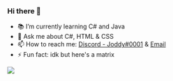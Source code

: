 ### Hi there 👋

- 📚 I’m currently learning C# and Java
- 💬 Ask me about C#, HTML & CSS
- 📫 How to reach me: [Discord - Joddy#0001](https://discord.com/users/349187806050123787) & [Email](mailto:me@joddy.dev)
- ⚡ Fun fact: idk but here's a matrix

<img align="center" src="https://ss.joddy.dev/kiKU0/WavIvuGU63.gif/raw">
